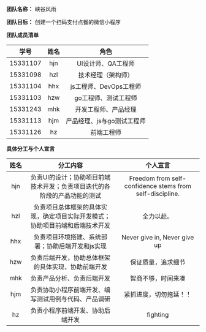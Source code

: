 **团队名称：** 峡谷风雨

**团队目标：** 创建一个扫码支付点餐的微信小程序

**团队成员清单**

| 学号 | 姓名 | 角色 |
| :--: | :--: | :--: |
| 15331107 | hjn | UI设计师、QA工程师 |
| 15331098 | hzl |  技术经理（架构师） |  
| 15331104 | hhx |  js工程师、DevOps工程师 |
| 15331103 | hzw | go工程师、测试工程师 |
| 15331243 | mhk | 开发工程师、产品经理 |
| 15331113 | hjm | 产品经理、js与go测试工程师|
| 15331126 | hz |  前端工程师|

**具体分工与个人宣言**

| 姓名 | 分工内容 | 个人宣言 |
| :--: | :--: | :--: |
| hjn | 负责UI的设计；协助项目前端技术开发；负责项目迭代的各阶段的产品功能的测试 | Freedom from self-confidence stems from self-discipline. |
| hzl | 负责项目总体框架的具体实现，确定项目实际开发模式；协助项目前端和后端技术开发 | 全力以赴。|
| hhx | 负责项目环境搭建、系统部署；协助后端开发和js实现 | Never give in, Never give up |
| hzw | 负责后端开发，协助总体框架的具体实现，协助前端开发 | 保证质量，追求细节 |
| mhk | 负责产品分析、负责后端开发 | 智商不够，时间来凑 |
| hjm | 负责协助小程序前端开发、编写测试用例与代码、产品调研 | 紧抓进度，切勿拖延！！ |
| hz | 负责小程序前端开发、协助后端开发 | fighting |

